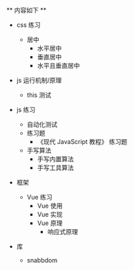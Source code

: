 ** 内容如下 **

- css 练习
    - 居中
        - 水平居中
        - 垂直居中
        - 水平且垂直居中

- js 运行机制/原理
    - this 测试

- js 练习
    - 自动化测试
    - 练习题
        - 《现代 JavaScript 教程》 练习题
    - 手写算法
        - 手写内置算法
        - 手写工具算法

- 框架
    - Vue 练习
        - Vue 使用
        - Vue 实现
        - Vue 原理
            - 响应式原理
- 库
    - snabbdom